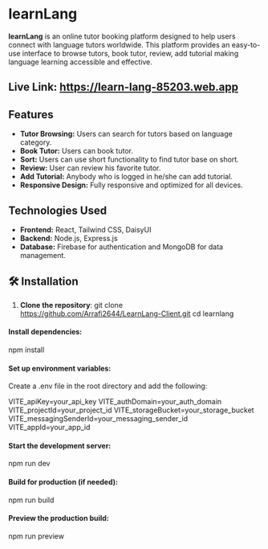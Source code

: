 
# learnLang

**learnLang** is an online tutor booking platform designed to help users connect with language tutors worldwide. This platform provides an easy-to-use interface to browse tutors, book tutor, review, add tutorial making language learning accessible and effective.

## Live Link: https://learn-lang-85203.web.app

## Features

- **Tutor Browsing:** Users can search for tutors based on language category.
- **Book Tutor:** Users can book tutor.
- **Sort:** Users can use short functionality to find tutor base on short.
- **Review:** User can review his favorite tutor.
- **Add Tutorial:** Anybody who is logged in he/she can add tutorial.
- **Responsive Design:** Fully responsive and optimized for all devices.

## Technologies Used

- **Frontend:** React, Tailwind CSS, DaisyUI
- **Backend:** Node.js, Express.js
- **Database:** Firebase for authentication and MongoDB for data management.


## 🛠 Installation

1. **Clone the repository**:
git clone https://github.com/Arrafi2644/LearnLang-Client.git
cd learnlang

#### Install dependencies:
npm install

#### Set up environment variables:
Create a .env file in the root directory and add the following:

VITE_apiKey=your_api_key
VITE_authDomain=your_auth_domain
VITE_projectId=your_project_id
VITE_storageBucket=your_storage_bucket
VITE_messagingSenderId=your_messaging_sender_id
VITE_appId=your_app_id

#### Start the development server:
npm run dev
#### Build for production (if needed):
npm run build


#### Preview the production build:
npm run preview
